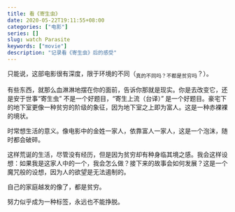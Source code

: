 ```yaml
---
title: 看《寄生虫》
date: 2020-05-22T19:11:55+08:00
categories: ["电影"]
series: []
slug: watch Parasite
keywords: ["movie"]
description: "记录看《寄生虫》后的感受"
---
```


只能说，这部电影很有深度，限于环境的不同（<sub>真的不同吗？不都是贫穷吗</sub>？）。

有些东西，就那么血淋淋地摆在你的面前，告诉你那就是现实。你是去改变它，还是安于世事“寄生虫” 不是一个好题目，“寄生上流（台译）” 是一个好题目。豪宅下的地下室更像一种贫穷的阶级的象征，因为地下室之上即为富人。这是一种赤裸裸的境状。

时常想生活的意义。像电影中的金姓一家人，依靠富人一家人，这是一个泡沫，随时都会破碎。

这样荒诞的生活，尽管没有经历，但是因为贫穷却有种身临其境之感。我会这样设想：如果我是这家人中的一个，我会怎么做？接下来的故事会如何发展？这是一个魔咒般的设想，因为人的欲望是无法遏制的。

自己的家庭越发的像了，都是贫穷。

努力似乎成为一种标签，永远也不能挣脱。
